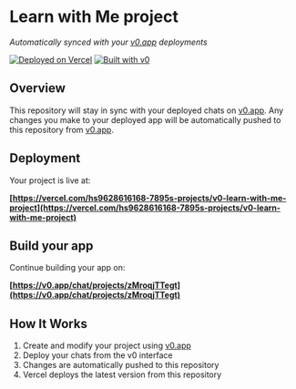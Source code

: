 # Learn with Me project

*Automatically synced with your [v0.app](https://v0.app) deployments*

[![Deployed on Vercel](https://img.shields.io/badge/Deployed%20on-Vercel-black?style=for-the-badge&logo=vercel)](https://vercel.com/hs9628616168-7895s-projects/v0-learn-with-me-project)
[![Built with v0](https://img.shields.io/badge/Built%20with-v0.app-black?style=for-the-badge)](https://v0.app/chat/projects/zMroqjTTegt)

## Overview

This repository will stay in sync with your deployed chats on [v0.app](https://v0.app).
Any changes you make to your deployed app will be automatically pushed to this repository from [v0.app](https://v0.app).

## Deployment

Your project is live at:

**[https://vercel.com/hs9628616168-7895s-projects/v0-learn-with-me-project](https://vercel.com/hs9628616168-7895s-projects/v0-learn-with-me-project)**

## Build your app

Continue building your app on:

**[https://v0.app/chat/projects/zMroqjTTegt](https://v0.app/chat/projects/zMroqjTTegt)**

## How It Works

1. Create and modify your project using [v0.app](https://v0.app)
2. Deploy your chats from the v0 interface
3. Changes are automatically pushed to this repository
4. Vercel deploys the latest version from this repository
